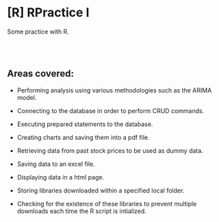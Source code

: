 # [R] RPractice I

Some practice with R.

<br /><br />

## Areas covered:

- Performing analysis using various methodologies such as the ARIMA model.

- Connecting to the database in order to perform CRUD commands.

- Executing prepared statements to the database.

- Creating charts and saving them into a pdf file.

- Retrieving data from past stock prices to be used as dummy data.

- Saving data to an excel file.

- Displaying data in a html page.

- Storing libraries downloaded within a specified local folder.

- Checking for the existence of these libraries to prevent multiple downloads each time the R script is intialized.


